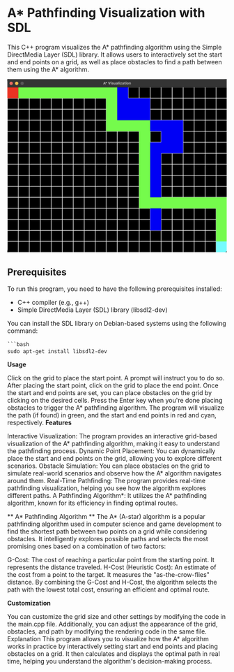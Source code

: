 # A* Pathfinding Visualization with SDL

This C++ program visualizes the A* pathfinding algorithm using the Simple DirectMedia Layer (SDL) library. It allows users to interactively set the start and end points on a grid, as well as place obstacles to find a path between them using the A* algorithm.

![A* Pathfinding Visualization](A*.png)

## Prerequisites

To run this program, you need to have the following prerequisites installed:

- C++ compiler (e.g., g++)
- Simple DirectMedia Layer (SDL) library (libsdl2-dev)

You can install the SDL library on Debian-based systems using the following command:

    ```bash
    sudo apt-get install libsdl2-dev

**Usage**

Click on the grid to place the start point. A prompt will instruct you to do so.
After placing the start point, click on the grid to place the end point.
Once the start and end points are set, you can place obstacles on the grid by clicking on the desired cells.
Press the Enter key when you're done placing obstacles to trigger the A* pathfinding algorithm.
The program will visualize the path (if found) in green, and the start and end points in red and cyan, respectively.
**Features**

Interactive Visualization: The program provides an interactive grid-based visualization of the A* pathfinding algorithm, making it easy to understand the pathfinding process.
Dynamic Point Placement: You can dynamically place the start and end points on the grid, allowing you to explore different scenarios.
Obstacle Simulation: You can place obstacles on the grid to simulate real-world scenarios and observe how the A* algorithm navigates around them.
Real-Time Pathfinding: The program provides real-time pathfinding visualization, helping you see how the algorithm explores different paths.
A Pathfinding Algorithm*: It utilizes the A* pathfinding algorithm, known for its efficiency in finding optimal routes.

** A* Pathfinding Algorithm **
The A* (A-star) algorithm is a popular pathfinding algorithm used in computer science and game development to find the shortest path between two points on a grid while considering obstacles. It intelligently explores possible paths and selects the most promising ones based on a combination of two factors:

G-Cost: The cost of reaching a particular point from the starting point. It represents the distance traveled.
H-Cost (Heuristic Cost): An estimate of the cost from a point to the target. It measures the "as-the-crow-flies" distance.
By combining the G-Cost and H-Cost, the algorithm selects the path with the lowest total cost, ensuring an efficient and optimal route.

**Customization**

You can customize the grid size and other settings by modifying the code in the main.cpp file. Additionally, you can adjust the appearance of the grid, obstacles, and path by modifying the rendering code in the same file.
Explanation
This program allows you to visualize how the A* algorithm works in practice by interactively setting start and end points and placing obstacles on a grid. It then calculates and displays the optimal path in real time, helping you understand the algorithm's decision-making process.
